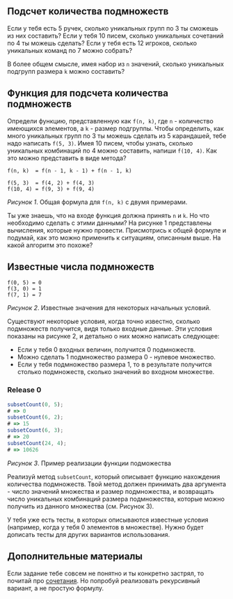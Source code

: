 ## Подсчет количества подмножеств

Если у тебя есть 5 ручек, сколько уникальных групп по 3 ты сможешь из них составить? Если у тебя 10 писем, сколько уникальных сочетаний по 4 ты можешь сделать? Если у тебя есть 12 игроков, сколько уникальных команд по 7 можно собрать?

В более общем смысле, имея набор из `n` значений, сколько уникальных подгрупп размера `k` можно составить?

## Функция для подсчета количества подмножеств

Определи функцию, представленную как `f(n, k)`, где `n` - количество имеющихся элементов, а `k` - размер подгруппы. Чтобы определить, как много уникальных групп по 3 ты можешь сделать из 5 карандашей, тебе надо написать `f(5, 3)`. Имея 10 писем, чтобы узнать, сколько уникальных комбинаций по 4 можно составить, напиши `f(10, 4)`. Как это можно представить в виде метода?

```
f(n, k)  = f(n - 1, k - 1) + f(n - 1, k)

f(5, 3)  = f(4, 2) + f(4, 3)
f(10, 4) = f(9, 3) + f(9, 4)
```
*Рисунок 1*. Общая формула для `f(n, k)` с двумя примерами.

Ты уже знаешь, что на входе функция должна принять `n` и `k`. Но что необходимо сделать с этими данными? На рисунке 1 представлены вычисления, которые нужно провести. Присмотрись к общей формуле и подумай, как это можно применить к ситуациям, описанным выше. На какой алгоритм это похоже?

## Известные числа подмножеств

```
f(0, 5) = 0
f(3, 0) = 1
f(7, 1) = 7
```
*Рисунок 2*. Известные значения для некоторых начальных условий.

Существуют некоторые условия, когда точно известно, сколько подмножеств получится, видя только входные данные. Эти условия показаны на рисунке 2, и детально о них можно написать следующее:

- Если у тебя 0 входных величин, получится 0 подмножеств.
- Можно сделать 1 подмножество размера 0 - нулевое множество.
- Если у тебя подмножество размера 1, то в результате получится столько подмножеств, сколько значений во входном множестве.

### Release 0
```javascript
subsetCount(0, 5);
# => 0
subsetCount(6, 2);
# => 15
subsetCount(6, 3);
# => 20
subsetCount(24, 4);
# => 10626
```
*Рисунок 3*. Пример реализации функции подможества

Реализуй метод `subsetCount`, который описывает функцию нахождения количества подмножеств. Твой метод должен принимать два аргумента - число значений множества и размер подмножества, и возвращать число уникальных комбинаций размера подмножества, которые можно получить из данного множества (см. Рисунок 3). 

У тебя уже есть тесты, в которых описываются известные условия (например, когда у тебя 0 элементов в множестве). Нужно будет дописать тесты для других вариантов использования.

## Дополнительные материалы

Если задание тебе совсем не понятно и ты конкретно застрял, то почитай про [сочетания](https://ru.wikipedia.org/wiki/%D0%A1%D0%BE%D1%87%D0%B5%D1%82%D0%B0%D0%BD%D0%B8%D0%B5). Но попробуй реализовать рекурсивный вариант, а не простую формулу.
